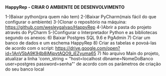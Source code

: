 
**HappyRep - CRIAR O AMBIENTE DE DESENVOLVIMENTO**

1-)Baixar python(pra quem não tem)
2-)Baixar PyCharm(mais fácil do que configurar o ambiente)
3-)Clonar o repositório na máquina: https://github.com/wesleygalvao/HappyRep
4-)Abrir a pasta do projeto através do PyCharm
5-)Configurar o Interpretador Python e as bibliotecas segundo os anexos:
6) Baixar Postgres SQL 9.6 e PgAdmin
7) Criar um banco de dados e um eschema HappyRep
8) Criar as tabelas e povoá-las de acordo com o script: https://drive.google.com/open?id=1AnV5bA9K94b8iMjpvtAQO9_iEZyuma65
7) No arquivo Main do projeto, atualizar a linha
 'conn_string = "host=localhost dbname=NomeDoBanco user=postgres password=senha"'
de acordo com os parâmetros de criação do seu banco  local


